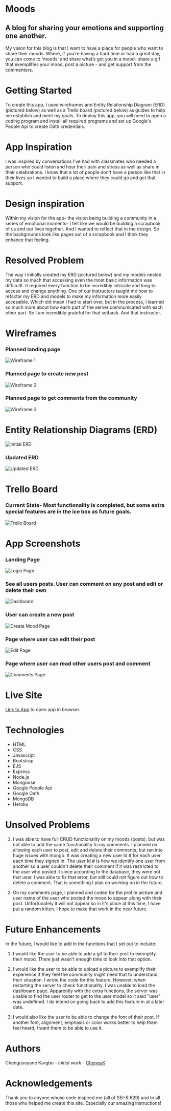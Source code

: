 # Moods
## A blog for sharing your emotions and supporting one another.

My vision for this blog is that I want to have a place for people who want to share their moods. Where, if you’re having a hard time or had a great day, you can come to 'moods' and share what’s got you in a mood- share a gif that exemplifies your mood, post a picture - and get support from the commenters.

# Getting Started

To create this app, I used wireframes and Entity Relationship Diagram (ERD) (pictured below) as well as a Trello board (pictured below) as guides to help me establish and meet my goals. To deploy this app, you will need to open a coding program and install all required programs and set up Google's People Api to create Oath credentials.

# App Inspiration

I was inspired by conversations I've had with classmates who needed a person who could listen and hear their pain and stress as well as share in their celebrations. I know that a lot of people don't have a person like that in their lives so I wanted to build a place where they could go and get that support.

# Design inspiration

Within my vision for the app- the vision being building a community in a series of emotional moments- I felt like we would be building a scrapbook of us and our lives together. And I wanted to reflect that in the design. So the backgrounds look like pages out of a scrapbook and I think they enhance that feeling.

# Resolved Problem

The way I initially created my ERD (pictured below) and my models nested my data so much that accessing even the most basic information was difficutlt. It required every function to be incredibly intricate and long to access and change anything. One of our instructors taught me how to refactor my ERD and models to make my information more easily accessible. Which did mean I had to start over, but in the process, I learned so much more about how each part of the server communicated with each other part. So I am incredibly grateful for that setback. And that instructor.

# Wireframes

### Planned landing page
![Wireframe 1](public/images/Wireframe-Page1.png)

### Planned page to create new post

![Wireframe 2](public/images/Wireframe-NewPage.png)

### Planned page to get comments from the community

![Wireframe 3](public/images/Wireframe-Page3.png)

# Entity Relationship Diagrams (ERD)

![Initial ERD](public/images/ERD-Diagram.png)
### Updated ERD

![Updated ERD](public/images/Updated-ERD-Diagram.png)

# Trello Board
### Current State- Most functionality is completed, but some extra special features are in the ice box as future goals.

![Trello Board](public/images/Trello-Board1.png)

# App Screenshots

### Landing Page
![Login Page](public/images/Login-Page.png)

### See all users posts. User can comment on any post and edit or delete their own

![Dashboard](public/images/Dashboard.png)
### User can create a new post

![Create Mood Page](public/images/New-Page.png)

### Page where user can edit their post

![Edit Page](public/images/Edit-Page.png)

### Page where user can read other users post and comment

![Comments Page](public/images/Show-Page.png)

# Live Site

[Link to App](https://moodsblog.herokuapp.com/) to open app in browser.


# Technologies

* HTML
* CSS
* Javascript
* Bootstrap
* EJS
* Express
* Node.js
* Mongoose
* Google People Api
* Google Oath
* MongoDB
* Heroku



# Unsolved Problems

1. I was able to have full CRUD functionality on my moods (posts), but was not able to add the same functionality to my comments. I planned on allowing each user to post, edit and delete their comments, but ran into huge issues with mongo. It was creating a new user Id # for each user each time they signed in. The user Id # is how we identify one user from another so a user couldn't delete their comment if it was restricted to the user who posted it since according to the database, they were not that user. I was able to fix that error, but still could not figure out how to delete a comment. That is something I plan on working on in the future.

2. On my comments page, I planned and coded for the profile picture and user name of the user who posted the mood to appear along with their post. Unfortunately it will not appear so in it's place at this time, I have put a random kitten. I hope to make that work in the near future.


# Future Enhancements

In the future, I would like to add in the functions that I set out to include:

1. I would like the user to be able to add a gif to their post to exemplify their mood. There just wasn't enough time to look into that option.

2. I would like the user to be able to upload a picture to exemplify their experience if they feel the community might need that to understand their situation. I wrote the code for this feature. However, when restarting the server to check functionality, I was unable to load the dashboard page. Apparently with the extra functions, the server was unable to find the user router to get to the user model so it said "user" was undefined. I do intend on going back to add this feature in at a later date.

3. I would also like the user to be able to change the font of their post. If another font, alignment, emphasis or color works better to help them feel heard, I want them to be able to use it. 

# Authors
 Chengusoyane Kargbo - *Initial work* - [ChenguK](https://github.com/ChenguK)

# Acknowledgements
 Thank you to anyone whose code inspired me (all of SEI-R 629) and to all those who helped me create this site. Especially our amazing instructions!
